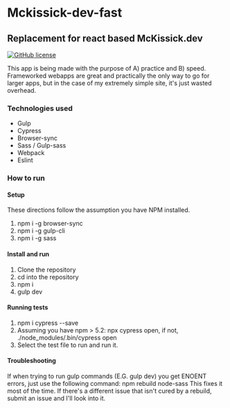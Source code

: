 # Mckissick-dev-fast
## Replacement for react based McKissick.dev

[![GitHub license](https://img.shields.io/github/license/DavidMcKissick/Mckissick-dev-fast)](https://github.com/DavidMcKissick/Mckissick-dev-fast/blob/master/license.md)

This app is being made with the purpose of A) practice and B) speed. Frameworked webapps are great and practically the only way to go for 
larger apps, but in the case of my extremely simple site, it's just wasted overhead.

### Technologies used
- Gulp
- Cypress
- Browser-sync
- Sass / Gulp-sass
- Webpack
- Eslint

### How to run
#### Setup
These directions follow the assumption you have NPM installed.
1. npm i -g browser-sync
2. npm i -g gulp-cli
3. npm i -g sass

#### Install and run
1. Clone the repository
2. cd into the repository
3. npm i
4. gulp dev

#### Running tests
1. npm i cypress --save
2. Assuming you have npm > 5.2: npx cypress open, if not, ./node_modules/.bin/cypress open
3. Select the test file to run and run it.

#### Troubleshooting
If when trying to run gulp commands (E.G. gulp dev) you get ENOENT errors, just use the following command: npm rebuild node-sass
This fixes it most of the time. If there's a different issue that isn't cured by a rebuild, submit an issue and I'll look into it.
